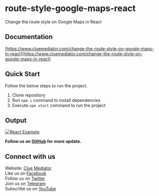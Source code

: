 # route-style-google-maps-react

Change the route style on Google Maps in React

## Documentation

[https://www.cluemediator.com/change-the-route-style-on-google-maps-in-react](https://www.cluemediator.com/change-the-route-style-on-google-maps-in-react)

## Quick Start

Follow the below steps to run the project.

1. Clone repository
2. Run `npm i` command to install dependencies
3. Execute `npm start` command to run the project

## Output

[![React Example](https://www.cluemediator.com/wp-content/uploads/2023/04/output-change-the-route-style-on-google-maps-in-react-clue-mediator.gif)](https://www.cluemediator.com/change-the-route-style-on-google-maps-in-react)

**Follow us on [GitHub](https://github.com/cluemediator) for more update.**

## Connect with us

Website: [Clue Mediator](https://www.cluemediator.com)  
Like us on [Facebook](https://www.facebook.com/thecluemediator)  
Follow us on [Twitter](https://twitter.com/cluemediator)  
Join us on [Telegram](https://t.me/cluemediator)  
Subscribe us on [YouTube](https://www.youtube.com/ClueMediator)